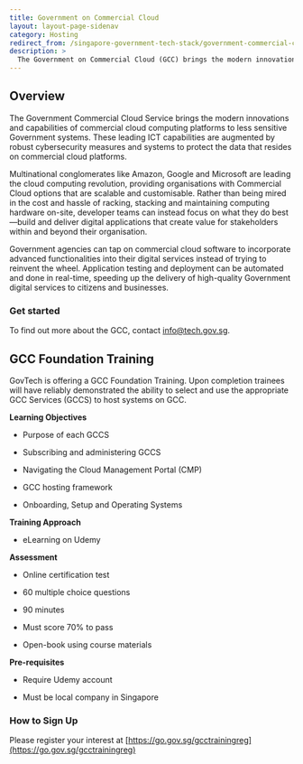 ```yaml
---
title: Government on Commercial Cloud
layout: layout-page-sidenav
category: Hosting
redirect_from: /singapore-government-tech-stack/government-commercial-cloud
description: >
  The Government on Commercial Cloud (GCC) brings the modern innovations and capabilities of commercial cloud computing platforms to Government systems.
---
```


## Overview

The Government Commercial Cloud Service brings the modern innovations and capabilities of commercial cloud computing platforms to less sensitive Government systems. These leading ICT capabilities are augmented by robust cybersecurity measures and systems to protect the data that resides on commercial cloud platforms.

Multinational conglomerates like Amazon, Google and Microsoft are leading the cloud computing revolution, providing organisations with Commercial Cloud options that are scalable and customisable. Rather than being mired in the cost and hassle of racking, stacking and maintaining computing hardware on-site, developer teams can instead focus on what they do best—build and deliver digital applications that create value for stakeholders within and beyond their organisation.

Government agencies can tap on commercial cloud software to incorporate advanced functionalities into their digital services instead of trying to reinvent the wheel. Application testing and deployment can be automated and done in real-time, speeding up the delivery of high-quality Government digital services to citizens and businesses.

### Get started

To find out more about the GCC, contact [info@tech.gov.sg](mailto:info@tech.gov.sg).

## **GCC Foundation Training**

GovTech is offering a GCC Foundation Training. Upon completion trainees will have reliably demonstrated the ability to select and use the appropriate GCC Services (GCCS) to host systems on GCC.

**Learning Objectives**

- Purpose of each GCCS

- Subscribing and administering GCCS

- Navigating the Cloud Management Portal (CMP)

- GCC hosting framework

- Onboarding, Setup and Operating Systems

**Training Approach**

- eLearning on Udemy

**Assessment**

- Online certification test

- 60 multiple choice questions

- 90 minutes

- Must score 70% to pass

- Open-book using course materials

**Pre-requisites**

- Require Udemy account

- Must be local company in Singapore

### **How to Sign Up**

Please register your interest at [https://go.gov.sg/gcctrainingreg](https://go.gov.sg/gcctrainingreg)
